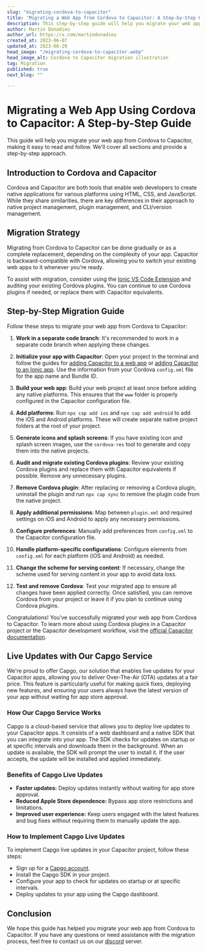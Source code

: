 ```yaml
---
slug: "migrating-cordova-to-capacitor"
title: 'Migrating a Web App from Cordova to Capacitor: A Step-by-Step Guide'
description: This step-by-step guide will help you migrate your web app from Cordova to Capacitor, covering all sections and making it easy to read and follow.
author: Martin Donadieu
author_url: https://x.com/martindonadieu
created_at: 2023-06-07
updated_at: 2023-06-29
head_image: "/migrating-cordova-to-capacitor.webp"
head_image_alt: Cordova to Capacitor migration illustration
tag: Migration
published: true
next_blog: ""

---
```


# Migrating a Web App Using Cordova to Capacitor: A Step-by-Step Guide

This guide will help you migrate your web app from Cordova to Capacitor, making it easy to read and follow. We'll cover all sections and provide a step-by-step approach.

## Introduction to Cordova and Capacitor

Cordova and Capacitor are both tools that enable web developers to create native applications for various platforms using HTML, CSS, and JavaScript. While they share similarities, there are key differences in their approach to native project management, plugin management, and CLI/version management.

## Migration Strategy

Migrating from Cordova to Capacitor can be done gradually or as a complete replacement, depending on the complexity of your app. Capacitor is backward-compatible with Cordova, allowing you to switch your existing web apps to it whenever you're ready.

To assist with migration, consider using the [Ionic VS Code Extension](https://marketplace.visualstudio.com/items/?itemName=ionic.ionic) and auditing your existing Cordova plugins. You can continue to use Cordova plugins if needed, or replace them with Capacitor equivalents.

## Step-by-Step Migration Guide

Follow these steps to migrate your web app from Cordova to Capacitor:

1. **Work in a separate code branch**: It's recommended to work in a separate code branch when applying these changes.

2. **Initialize your app with Capacitor**: Open your project in the terminal and follow the guides for [adding Capacitor to a web app](https://capacitorjs.com/docs/getting-started/#adding-capacitor-to-your-app) or [adding Capacitor to an Ionic app](https://capacitorjs.com/docs/getting-started/with-ionic/#existing-ionic-project). Use the information from your Cordova `config.xml` file for the app name and Bundle ID.

3. **Build your web app**: Build your web project at least once before adding any native platforms. This ensures that the `www` folder is properly configured in the Capacitor configuration file.

4. **Add platforms**: Run `npx cap add ios` and `npx cap add android` to add the iOS and Android platforms. These will create separate native project folders at the root of your project.

5. **Generate icons and splash screens**: If you have existing icon and splash screen images, use the `cordova-res` tool to generate and copy them into the native projects.

6. **Audit and migrate existing Cordova plugins**: Review your existing Cordova plugins and replace them with Capacitor equivalents if possible. Remove any unnecessary plugins.

7. **Remove Cordova plugin**: After replacing or removing a Cordova plugin, uninstall the plugin and run `npx cap sync` to remove the plugin code from the native project.

8. **Apply additional permissions**: Map between `plugin.xml` and required settings on iOS and Android to apply any necessary permissions.

9. **Configure preferences**: Manually add preferences from `config.xml` to the Capacitor configuration file.

10. **Handle platform-specific configurations**: Configure elements from `config.xml` for each platform (iOS and Android) as needed.

11. **Change the scheme for serving content**: If necessary, change the scheme used for serving content in your app to avoid data loss.

12. **Test and remove Cordova**: Test your migrated app to ensure all changes have been applied correctly. Once satisfied, you can remove Cordova from your project or leave it if you plan to continue using Cordova plugins.

Congratulations! You've successfully migrated your web app from Cordova to Capacitor. To learn more about using Cordova plugins in a Capacitor project or the Capacitor development workflow, visit the [official Capacitor documentation](https://capacitorjs.com/docs/).

## Live Updates with Our Capgo Service

We're proud to offer Capgo, our solution that enables live updates for your Capacitor apps, allowing you to deliver Over-The-Air (OTA) updates at a fair price. This feature is particularly useful for making quick fixes, deploying new features, and ensuring your users always have the latest version of your app without waiting for app store approval.

### How Our Capgo Service Works

Capgo is a cloud-based service that allows you to deploy live updates to your Capacitor apps. It consists of a web dashboard and a native SDK that you can integrate into your app. The SDK checks for updates on startup or at specific intervals and downloads them in the background. When an update is available, the SDK will prompt the user to install it. If the user accepts, the update will be installed and applied immediately.

### Benefits of Capgo Live Updates

- **Faster updates:** Deploy updates instantly without waiting for app store approval.
- **Reduced Apple Store dependence:** Bypass app store restrictions and limitations.
- **Improved user experience:** Keep users engaged with the latest features and bug fixes without requiring them to manually update the app.


### How to Implement Capgo Live Updates

To implement Capgo live updates in your Capacitor project, follow these steps:
- Sign up for a [Capgo account](https://web.capgo.app/).
- Install the Capgo SDK in your project.
- Configure your app to check for updates on startup or at specific intervals.
- Deploy updates to your app using the Capgo dashboard.

## Conclusion

We hope this guide has helped you migrate your web app from Cordova to Capacitor. If you have any questions or need assistance with the migration process, feel free to contact us on our [discord](https://discord.gg/VnYRvBfgA6) server.
